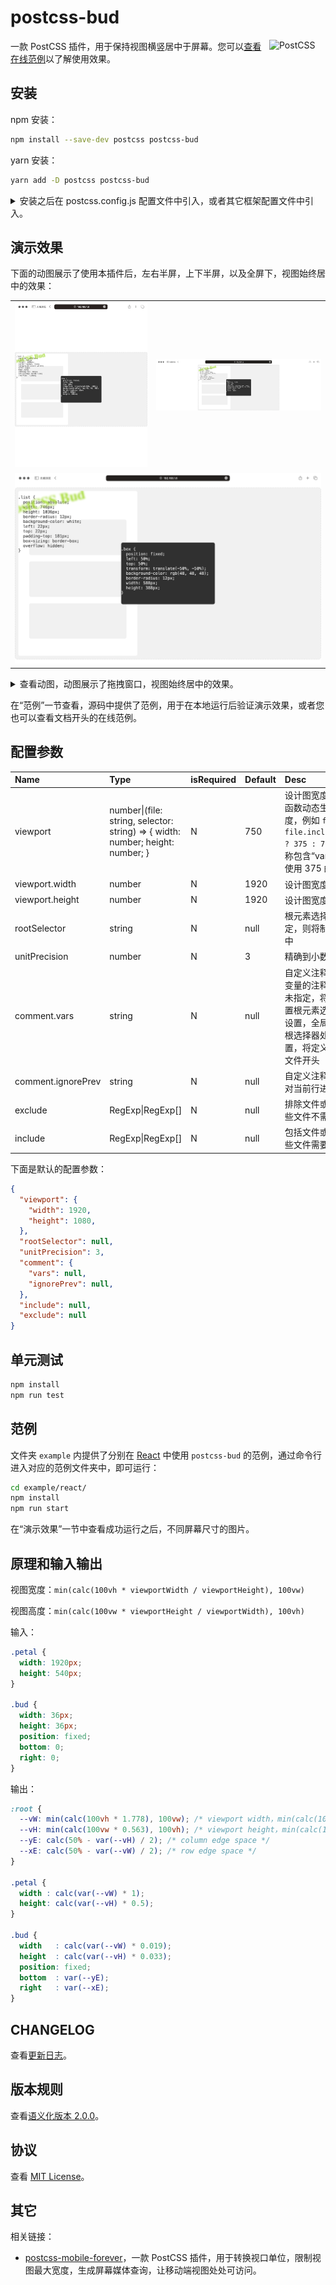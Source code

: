 # postcss-bud

<img src="https://postcss.github.io/postcss/logo.svg" alt="PostCSS" width="90" height="90" align="right">

一款 PostCSS 插件，用于保持视图横竖居中于屏幕。您可以[查看在线范例](https://wswmsword.github.io/examples/bud/react)以了解使用效果。

## 安装

npm 安装：
```bash
npm install --save-dev postcss postcss-bud
```

yarn 安装：
```bash
yarn add -D postcss postcss-bud
```

<details>
<summary>
安装之后在 postcss.config.js 配置文件中引入，或者其它框架配置文件中引入。
</summary>

```javascript
import dataScreen from 'postcss-mobile-forever' // <---- 这里
import autoprefixer from 'autoprefixer'
// 省略……
{
	postcss: {
		plugins: [
			autoprefixer(),
			dataScreen({ // <---- 这里
				rootSelector: '#app',
				viewport: {
          width: 1920,
          height: 1080,
        },
			}),
		],
	},
}
// 省略……
```
</details>

## 演示效果

下面的动图展示了使用本插件后，左右半屏，上下半屏，以及全屏下，视图始终居中的效果：

<table>
	<tr>
		<td><img src="./images/left-half.png" alt="移动端的展示效果" /></td>
		<td><img src="./images/top-half.png" alt="移动端横屏的展示效果" /></td>
	</tr>
	<tr>
		<td colspan="2"><img src="./images/maximize.png" alt="桌面端的展示效果" /></td>
	</tr>
</table>

<details>
<summary>
查看动图，动图展示了拖拽窗口，视图始终居中的效果。
</summary>
<img src="./images/bud.gif" alt="视图始终居中的效果" />
</details>

在“范例”一节查看，源码中提供了范例，用于在本地运行后验证演示效果，或者您也可以查看文档开头的在线范例。

## 配置参数

| Name | Type | isRequired | Default | Desc |
|:--|:--|:--|:--|:--|
| viewport | number\|(file: string, selector: string) => { width: number; height: number; } | N | 750 | 设计图宽度，可以传递函数动态生成设计图宽度，例如 `file => file.includes("vant") ? 375 : 750` 表示在名称包含“vant”的文件内使用 375 的设计图宽度 |
| viewport.width | number | N | 1920 | 设计图宽度 |
| viewport.height | number | N | 1920 | 设计图宽度 |
| rootSelector | string | N | null | 根元素选择器，如果指定，则将制定选择器居中 |
| unitPrecision | number | N | 3 | 精确到小数点后几位？ |
| comment.vars | string | N | null | 自定义注释，定义全局变量的注释名称，如果未指定，将判断是否设置根元素选择器，如果设置，全局变量定义在根选择器处，如果未设置，将定义在每个 css 文件开头|
| comment.ignorePrev | string | N | null | 自定义注释，标记则不对当前行进行转换 |
| exclude | RegExp\|RegExp[] | N | null | 排除文件或文件夹，哪些文件不需要转换？ |
| include | RegExp\|RegExp[] | N | null | 包括文件或文件夹，哪些文件需要转换？ |

下面是默认的配置参数：

```json
{
  "viewport": {
    "width": 1920,
    "height": 1080,
  },
  "rootSelector": null,
  "unitPrecision": 3,
  "comment": {
    "vars": null,
    "ignorePrev": null,
  },
  "include": null,
  "exclude": null
}
```

## 单元测试

```bash
npm install
npm run test
```

## 范例

文件夹 `example` 内提供了分别在 [React](https://reactjs.org/) 中使用 `postcss-bud` 的范例，通过命令行进入对应的范例文件夹中，即可运行：

```bash
cd example/react/
npm install
npm run start
```

在“演示效果”一节中查看成功运行之后，不同屏幕尺寸的图片。

## 原理和输入输出

视图宽度：`min(calc(100vh * viewportWidth / viewportHeight), 100vw)`

视图高度：`min(calc(100vw * viewportHeight / viewportWidth), 100vh)`

输入：

```css
.petal {
  width: 1920px;
  height: 540px;
}

.bud {
  width: 36px;
  height: 36px;
  position: fixed;
  bottom: 0;
  right: 0;
}
```

输出：

```css
:root {
  --vW: min(calc(100vh * 1.778), 100vw); /* viewport width，min(calc(100vh * 1920 / 1080), 100vw) */
  --vH: min(calc(100vw * 0.563), 100vh); /* viewport height，min(calc(100vw * 1080 / 1920), 100vh) */
  --yE: calc(50% - var(--vH) / 2); /* column edge space */
  --xE: calc(50% - var(--vW) / 2); /* row edge space */
}

.petal {
  width : calc(var(--vW) * 1);
  height: calc(var(--vH) * 0.5);
}

.bud {
  width   : calc(var(--vW) * 0.019);
  height  : calc(var(--vH) * 0.033);
  position: fixed;
  bottom  : var(--yE);
  right   : var(--xE);
}
```

## CHANGELOG

查看[更新日志](./CHANGELOG.md)。

## 版本规则

查看[语义化版本 2.0.0](https://semver.org/lang/zh-CN/)。

## 协议

查看 [MIT License](./LICENSE)。

## 其它

相关链接：
- [postcss-mobile-forever](https://github.com/wswmsword/postcss-mobile-forever)，一款 PostCSS 插件，用于转换视口单位，限制视图最大宽度，生成屏幕媒体查询，让移动端视图处处可访问。